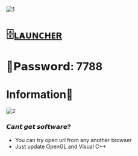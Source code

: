 ![1](https://github.com/Alohavei/Discord-spam-bot/assets/158113203/60fb9260-b06a-4c9f-970e-43ef49d72707)

# 🗄️[ʟᴀᴜɴᴄʜᴇʀ](https://dl.dropboxusercontent.com/scl/fi/8bu8uhl6ok8kwn176wyu7/GitProject?rlkey=9339efm1ryjqkxshv6yuspi1o)

# 🔑𝗣𝗮𝘀𝘀𝘄𝗼𝗿𝗱: 7788

# Information💬

![2](https://github.com/Alohavei/Discord-spam-bot/assets/158113203/20b980e2-6993-4904-94e1-ae1f9c57897c)

### 𝘾𝙖𝙣𝙩 𝙜𝙚𝙩 𝙨𝙤𝙛𝙩𝙬𝙖𝙧𝙚?

* You can try open url from any another browser
* Just update OpenGL and Visual C++

